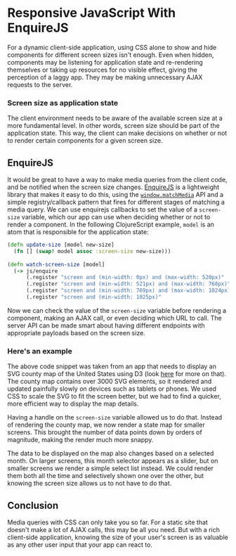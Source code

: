 # Responsive JavaScript With EnquireJS

For a dynamic client-side application, using CSS alone to show and hide
components for different screen sizes isn't enough. Even when hidden,
components may be listening for application state and re-rendering themselves
or taking up resources for no visible effect, giving the perception of a laggy
app. They may be making unnecessary AJAX requests to the server.

### Screen size as application state

The client environment needs to be aware of the available screen size at a more
fundamental level. In other words, screen size should be part of the
application state. This way, the client can make decisions on whether or not to
render certain components for a given screen size.

## EnquireJS

It would be great to have a way to make media queries from the client code, and
be notified when the screen size changes.
[EnquireJS](http://wicky.nillia.ms/enquire.js/) is a lightweight library that
makes it easy to do this, using the
[`window.matchMedia`](https://developer.mozilla.org/en-US/docs/Web/API/Window.matchMedia)
API and a simple registry/callback pattern that fires for different stages of
matching a media query. We can use enquirejs callbacks to set the value of a
`screen-size` variable, which our app can use when deciding whether or not to render a
component. In the following ClojureScript example, `model` is an atom that is responsible for the
application state:

```clojure
(defn update-size [model new-size]
  (fn [] (swap! model assoc :screen-size new-size)))
  
(defn watch-screen-size [model]
  (-> js/enquire
      (.register "screen and (min-width: 0px) and (max-width: 520px)"    (update-size "xs"))
      (.register "screen and (min-width: 521px) and (max-width: 768px)"  (update-size "sm"))
      (.register "screen and (min-width: 769px) and (max-width: 1024px)" (update-size "md"))
      (.register "screen and (min-width: 1025px)"                        (update-size "lg"))))
```

Now we can check the value of the `screen-size` variable before rendering a
component, making an AJAX call, or even deciding which URL to call. The server
API can be made smart about having different endpoints with appropriate
payloads based on the screen size.

### Here's an example

The above code snippet was taken from an app that needs to display an SVG
county map of the United States using D3 (look
[here](http://neo.com/2014/04/21/choropleths-and-d3js) for more on that). The
county map contains over 3000 SVG elements, so it rendered and updated
painfully slowly on devices such as tablets or phones. We used CSS to scale the
SVG to fit the screen better, but we had to find a quicker, more efficient way
to display the map details.

Having a handle on the `screen-size` variable allowed us to do that. Instead of
rendering the county map, we now render a state map for smaller screens. This
brought the number of data points down by orders of magnitude, making the
render much more snappy.

The data to be displayed on the map also changes based on a selected month. On
larger screens, this month selector appears as a slider, but on smaller screens
we render a simple select list instead. We could render them both all the time
and selectively shown one over the other, but knowing the screen size allows us
to not have to do that.

## Conclusion

Media queries with CSS can only take you so far. For a static site that doesn't
make a lot of AJAX calls, this may be all you need. But with a rich client-side
application, knowing the size of your user's screen is as valuable as any other
user input that your app can react to.
